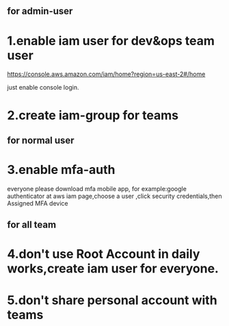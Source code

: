## for admin-user
# 1.enable iam user for dev&ops team user

https://console.aws.amazon.com/iam/home?region=us-east-2#/home

just enable console login.

# 2.create iam-group for teams


## for normal user
# 3.enable mfa-auth

everyone please download mfa mobile app, for example:google authenticator
at aws iam page,choose a user ,click security credentials,then 
Assigned MFA device

## for all team
# 4.don't use Root Account in daily works,create iam user for everyone.

# 5.don't share personal account with teams

